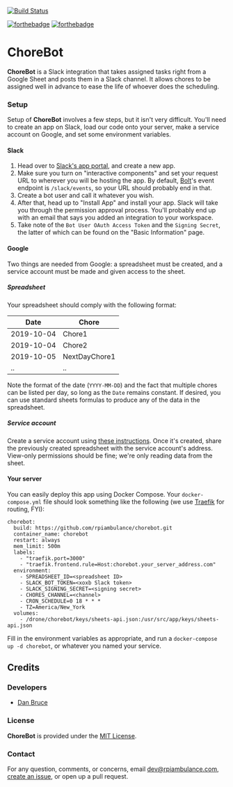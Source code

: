 [![Build Status](https://cloud.drone.io/api/badges/rpiambulance/chorebot/status.svg)](https://cloud.drone.io/rpiambulance/chorebot)

[![forthebadge](https://forthebadge.com/images/badges/built-with-love.svg)](https://forthebadge.com) [![forthebadge](https://forthebadge.com/images/badges/made-with-javascript.svg)](https://forthebadge.com)

# ChoreBot

**ChoreBot** is a Slack integration that takes assigned tasks right from a Google Sheet and posts them in a Slack channel. It allows chores to be assigned well in advance to ease the life of whoever does the scheduling.

### Setup

Setup of **ChoreBot** involves a few steps, but it isn't very difficult. You'll need to create an app on Slack, load our code onto your server, make a service account on Google, and set some environment variables.

#### Slack

1. Head over to [Slack's app portal](https://api.slack.com/apps), and create a new app.
1. Make sure you turn on "interactive components" and set your request URL to wherever you will be hosting the app. By default, [Bolt](https://slack.dev/bolt/)'s event endpoint is `/slack/events`, so your URL should probably end in that.
1. Create a bot user and call it whatever you wish.
1. After that, head up to "Install App" and install your app. Slack will take you through the permission approval process. You'll probably end up with an email that says you added an integration to your workspace.
1. Take note of the `Bot User OAuth Access Token` and the `Signing Secret`, the latter of which can be found on the "Basic Information" page.

#### Google

Two things are needed from Google: a spreadsheet must be created, and a service account must be made and given access to the sheet.

##### Spreadsheet

Your spreadsheet should comply with the following format:

| Date       | Chore         |
| ---------- | ------------- |
| 2019-10-04 | Chore1        |
| 2019-10-04 | Chore2        |
| 2019-10-05 | NextDayChore1 |
| ..         | ..            |

Note the format of the date (`YYYY-MM-DD`) and the fact that multiple chores can be listed per day, so long as the `Date` remains constant. If desired, you can use standard sheets formulas to produce any of the data in the spreadsheet.

##### Service account

Create a service account using [these instructions](https://developers.google.com/android/management/service-account). Once it's created, share the previously created spreadsheet with the service account's address. View-only permissions should be fine; we're only reading data from the sheet.

#### Your server

You can easily deploy this app using Docker Compose. Your `docker-compose.yml` file should look something like the following (we use [Traefik](https://traefik.io) for routing, FYI):

```
chorebot:
  build: https://github.com/rpiambulance/chorebot.git
  container_name: chorebot
  restart: always
  mem_limit: 500m
  labels:
    - "traefik.port=3000"
    - "traefik.frontend.rule=Host:chorebot.your_server_address.com"
  environment:
    - SPREADSHEET_ID=<spreadsheet ID>
    - SLACK_BOT_TOKEN=<xoxb Slack token>
    - SLACK_SIGNING_SECRET=<signing secret>
    - CHORES_CHANNEL=<channel>
    - CRON_SCHEDULE=0 18 * * *
    - TZ=America/New_York
  volumes:
    - /drone/chorebot/keys/sheets-api.json:/usr/src/app/keys/sheets-api.json
```

Fill in the environment variables as appropriate, and run a `docker-compose up -d chorebot`, or whatever you named your service.

## Credits

### Developers

- [Dan Bruce](https://github.com/ddbruce)

### License

**ChoreBot** is provided under the [MIT License](https://opensource.org/licenses/MIT).

### Contact

For any question, comments, or concerns, email [dev@rpiambulance.com](mailto:dev@rpiambulance.com), [create an issue](https://github.com/rpiambulance/chorebot/issues/new), or open up a pull request.
